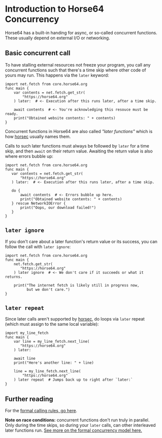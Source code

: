 
<!-- For license of this file, see LICENSE.md in the base folder. -->

Introduction to Horse64 Concurrency
===================================

Horse64 has a built-in handing for async, or so-called concurrent
functions. These usually depend on external I/O or networking.


Basic concurrent call
---------------------

To have stalling external resources not freeze your program,
you call any concurrent functions such that there's a time skip
where other code of yours may run. This happens via the `later` keyword:

  ```Horse64
  import net.fetch from core.horse64.org
  func main {
      var contents = net.fetch.get_str(
          "https://horse64.org"
      ) later:  # <- Execution after this runs later, after a time skip.

      await contents  # <- You're acknowledging this resouce must be ready.
      print("Obtained website contents: " + contents)
  }
  ```

Concurrent functions in Horse64 are also called *"later functions"*
which is how [horsec](/docs/Resources#horsec) usually names them.

Calls to such later functions must always be followed by `later`
for a time skip, and then `await` on their return value.
Awaiting the return value is also where errors bubble up:

  ```Horse64
  import net.fetch from core.horse64.org
  func main {
     var contents = net.fetch.get_str(
         "https://horse64.org"
     ) later:  # <- Execution after this runs later, after a time skip.

     do {
         await contents  # <- Errors bubble up here.
         print("Obtained website contents: " + contents)
     } rescue NetworkIOError {
         print("Oops, our download failed!")
     }
  }
  ```


`later ignore`
--------------

If you don't care about a later function's return value or
its success, you can follow the call with `later ignore`:

  ```Horse64
  import net.fetch from core.horse64.org
  func main {
      net.fetch.get_str(
         "https://horse64.org"
      ) later ignore  # <- We don't care if it succeeds or what it returns.

      print("The internet fetch is likely still in progress now,
            but we don't care.")
  }
  ```


`later repeat`
--------------

Since later calls aren't supported by [horsec](/docs/Resources.md#horsec),
do loops via `later` repeat (which must assign to the same
local variable):

  ```Horse64
  import my_line_fetch
  func main {
      var line = my_line_fetch.next_line(
         "https://horse64.org"
      ) later:

      await line
      print("Here's another line: " + line)

      line = my_line_fetch.next_line(
          "https://horse64.org"
      ) later repeat  # Jumps back up to right after `later:`
  }
  ```


Further reading
---------------

For the [formal calling rules, go here](
/docs/Concurrency%20Model.md#formal-rules-for-calling-later-funcs).

**Note on race conditions:** concurrent functions don't run
truly in parallel. Only during the time skips, so during
your `later` calls, can other interleaved later functions run.
[See more on the formal concurrency model here.](
/docs/Language%20Specs/Concurrency%20Model.md)

